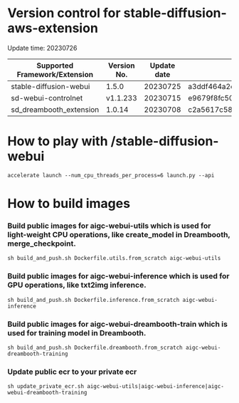 # Version control for stable-diffusion-aws-extension

Update time: 20230726

| Supported Framework/Extension | Version No.| Update date | Commit ID |
| --------------------- | --------- | --------------------- | --------- |
| stable-diffusion-webui|1.5.0|20230725|a3ddf464a2ed24c999f67ddfef7969f8291567be|
| sd-webui-controlnet | v1.1.233|20230715|e9679f8fc50880a92d6f1b6fc1aabad41079efd5|
| sd_dreambooth_extension | 1.0.14| 20230708| c2a5617c587b812b5a408143ddfb18fc49234edf|
# How to play with /stable-diffusion-webui

```
accelerate launch --num_cpu_threads_per_process=6 launch.py --api

```

# How to build images

### Build public images for aigc-webui-utils which is used for light-weight CPU operations, like create_model in Dreambooth, merge_checkpoint.

```
sh build_and_push.sh Dockerfile.utils.from_scratch aigc-webui-utils

```

### Build public images for aigc-webui-inference which is used for GPU operations, like txt2img inference.

```
sh build_and_push.sh Dockerfile.inference.from_scratch aigc-webui-inference

```

### Build public images for aigc-webui-dreambooth-train which is used for training model in Dreambooth.

```
sh build_and_push.sh Dockerfile.dreambooth.from_scratch aigc-webui-dreambooth-training

```

### Update public ecr to your private ecr

```
sh update_private_ecr.sh aigc-webui-utils|aigc-webui-inference|aigc-webui-dreambooth-training

```
